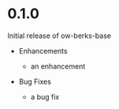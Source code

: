 # 0.1.0

Initial release of ow-berks-base

* Enhancements
  * an enhancement

* Bug Fixes
  * a bug fix
